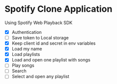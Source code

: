 # Spotify Clone Application

Using Spotify Web Playback SDK

-[x] Authentication
-[ ] Save token to Local storage
-[x] Keep client id and secret in env variables
-[x] Load my name
-[x] Load playlists
-[x] Load and open one playlist with songs
-[ ] Play songs
-[ ] Search
-[ ] Select and open any playlist
